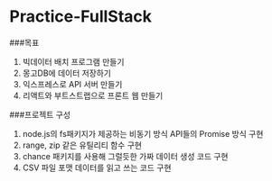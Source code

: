
# Practice-FullStack

###목표
1. 빅데이터 배치 프로그램 만들기
2. 몽고DB에 데이터 저장하기
3. 익스프레스로 API 서버 만들기
4. 리액트와 부트스트랩으로 프론트 웹 만들기

###프로젝트 구성
1. node.js의 fs패키지가 제공하는 비동기 방식 API들의 Promise 방식 구현
2. range, zip 같은 유틸리티 함수 구현
3. chance 패키지를 사용해 그럴듯한 가짜 데이터 생성 코드 구현
4. CSV 파일 포맷 데이터를 읽고 쓰는 코드 구현
